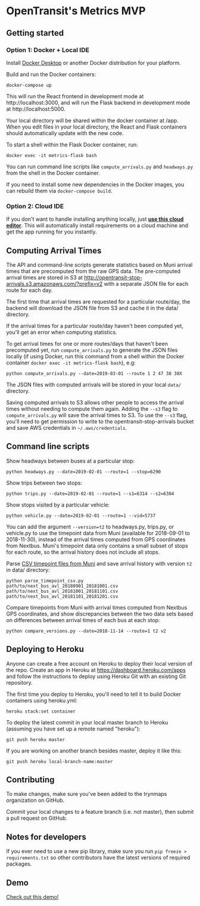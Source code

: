 # OpenTransit's Metrics MVP

## Getting started

### Option 1: Docker + Local IDE

Install [Docker Desktop](https://www.docker.com/products/docker-desktop) or another Docker distribution for your platform.

Build and run the Docker containers:
```
docker-compose up
```

This will run the React frontend in development mode at http://localhost:3000,
and will run the Flask backend in development mode at http://localhost:5000.

Your local directory will be shared within the docker container at /app.
When you edit files in your local directory, the React and Flask containers should automatically update with the new code.

To start a shell within the Flask Docker container, run:
```
docker exec -it metrics-flask bash
```

You can run command line scripts like `compute_arrivals.py` and `headways.py` from the shell in the Docker container.

If you need to install some new dependencies in the Docker images, you can rebuild them via `docker-compose build`.

### Option 2: Cloud IDE

If you don't want to handle installing anything locally, just **[use this cloud editor](http://gitpod.io#https://github.com/trynmaps/metrics-mvp)**.
This will automatically install requirements on a cloud machine and get the app running for you instantly.

## Computing Arrival Times

The API and command-line scripts generate statistics based on Muni arrival times that are precomputed from the raw GPS data.
The pre-computed arrival times are stored in S3 at http://opentransit-stop-arrivals.s3.amazonaws.com/?prefix=v2 with a separate JSON file
for each route for each day.

The first time that arrival times are requested for a particular route/day,
the backend will download the JSON file from S3 and cache it in the data/ directory.

If the arrival times for a particular route/day haven't been computed yet, you'll get an error when computing statistics.

To get arrival times for one or more routes/days that haven't been precomputed yet, run `compute_arrivals.py`
to generate the JSON files locally (if using Docker, run this command from a shell within the Docker container
`docker exec -it metrics-flask bash`), e.g:
```
python compute_arrivals.py --date=2019-03-01 --route 1 2 47 38 38X
```

The JSON files with computed arrivals will be stored in your local `data/` directory.

Saving computed arrivals to S3 allows other people to access the arrival times without needing to compute them again.
Adding the `--s3` flag to `compute_arrivals.py` will save the arrival times to S3. To use the `--s3` flag,
you'll need to get permission to write to the opentransit-stop-arrivals bucket and save AWS credentials in `~/.aws/credentials`.

## Command line scripts

Show headways between buses at a particular stop:
```
python headways.py --date=2019-02-01 --route=1 --stop=6290
```

Show trips between two stops:
```
python trips.py --date=2019-02-01 --route=1 --s1=6314 --s2=6304
```

Show stops visited by a particular vehicle:
```
python vehicle.py --date=2019-02-01 --route=1 --vid=5737
```

You can add the argument `--version=t2` to headways.py, trips.py, or vehicle.py to use the timepoint data from Muni
(available for 2018-09-01 to 2018-11-30), instead of the arrival times computed from GPS coordinates from Nextbus.
Muni's timepoint data only contains a small subset of stops for each route, so the arrival history does not include all stops.

Parse [CSV timepoint files from Muni](https://muni-timepoint-avl-data.s3.amazonaws.com/muni_timepoint_data_fall_2018.zip)
 and save arrival history with version `t2` in data/ directory:
```
python parse_timepoint_csv.py path/to/next_bus_avl_20180901_20181001.csv path/to/next_bus_avl_20181001_20181101.csv path/to/next_bus_avl_20181101_20181201.csv
```

Compare timepoints from Muni with arrival times computed from Nextbus GPS coordinates,
and show discrepancies between the two data sets based on differences between arrival times of each bus at each stop:
```
python compare_versions.py --date=2018-11-14 --route=1 t2 v2
```

## Deploying to Heroku

Anyone can create a free account on Heroku to deploy their local version of the repo.
Create an app in Heroku at https://dashboard.heroku.com/apps and follow the instructions to deploy using Heroku Git
with an existing Git repository.

The first time you deploy to Heroku, you'll need to tell it to build Docker containers using heroku.yml:
```
heroku stack:set container
```

To deploy the latest commit in your local master branch to Heroku (assuming you have set up a remote named "heroku"):
```
git push heroku master
```

If you are working on another branch besides master, deploy it like this:
```
git push heroku local-branch-name:master
```

## Contributing

To make changes, make sure you've been added to the trynmaps organization on GitHub.

Commit your local changes to a feature branch (i.e. not master), then submit a pull request on GitHub.

## Notes for developers

If you ever need to use a new pip library, make sure you run `pip freeze > requirements.txt`
so other contributors have the latest versions of required packages.

## Demo

[Check out this demo!](https://opentransit.herokuapp.com/)

